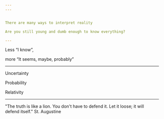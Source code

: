 ```yaml
---
---


There are many ways to interpret reality 

Are you still young and dumb enough to know everything?

---
```


Less “I know”, 

more “It seems, maybe, probably” 

---

Uncertainty

Probability

Relativity

---

"The truth is like a lion. You don't have to defend it. Let it loose; it will defend itself." St. Augustine 

